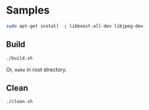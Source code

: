 # Samples

```bash
sudo apt-get install -y libboost-all-dev libjpeg-dev
```

<!--
dpkg -s libboost-all-dev
dpkg -L libboost-all-dev
whereis boost
-->

## Build

```bash
./build.sh
```

Or, `make` in root directory.

## Clean

```bash
./clean.sh
```

